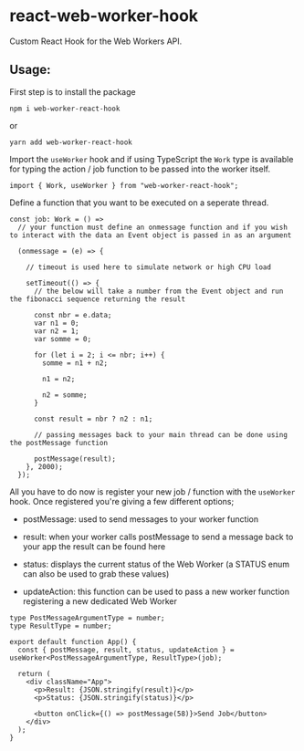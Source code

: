 # react-web-worker-hook

Custom React Hook for the Web Workers API.

## Usage:

First step is to install the package

```
npm i web-worker-react-hook
```

or

```
yarn add web-worker-react-hook
```

Import the `useWorker` hook and if using TypeScript the `Work` type is available for typing the action / job function to be passed into the worker itself.

```
import { Work, useWorker } from "web-worker-react-hook";
```

Define a function that you want to be executed on a seperate thread.

```
const job: Work = () =>
  // your function must define an onmessage function and if you wish to interact with the data an Event object is passed in as an argument

  (onmessage = (e) => {

    // timeout is used here to simulate network or high CPU load

    setTimeout(() => {
      // the below will take a number from the Event object and run the fibonacci sequence returning the result

      const nbr = e.data;
      var n1 = 0;
      var n2 = 1;
      var somme = 0;

      for (let i = 2; i <= nbr; i++) {
        somme = n1 + n2;

        n1 = n2;

        n2 = somme;
      }

      const result = nbr ? n2 : n1;

      // passing messages back to your main thread can be done using the postMessage function

      postMessage(result);
    }, 2000);
  });
```

All you have to do now is register your new job / function with the `useWorker` hook. Once registered you're giving a few different options;

- postMessage: used to send messages to your worker function

- result: when your worker calls postMessage to send a message back to your app the result can be found here

- status: displays the current status of the Web Worker (a STATUS enum can also be used to grab these values)

- updateAction: this function can be used to pass a new worker function registering a new dedicated Web Worker

```
type PostMessageArgumentType = number;
type ResultType = number;

export default function App() {
  const { postMessage, result, status, updateAction } = useWorker<PostMessageArgumentType, ResultType>(job);

  return (
    <div className="App">
      <p>Result: {JSON.stringify(result)}</p>
      <p>Status: {JSON.stringify(status)}</p>

      <button onClick={() => postMessage(58)}>Send Job</button>
    </div>
  );
}
```
